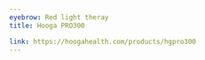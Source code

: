 ```yaml
---
eyebrow: Red light theray
title: Hooga PRO300

link: https://hoogahealth.com/products/hgpro300
---
```

